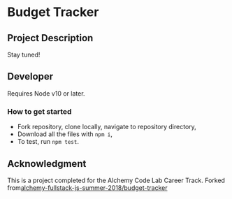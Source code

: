 # Budget Tracker

## Project Description
Stay tuned!

## Developer
Requires Node v10 or later.

### How to get started
* Fork repository, clone locally, navigate to repository directory,
* Download all the files with `npm i`,
* To test, run `npm test`. 


## Acknowledgment 
This is a project completed for the Alchemy Code Lab Career Track.
Forked from[alchemy-fullstack-js-summer-2018/budget-tracker](https://github.com/alchemy-fullstack-js-summer-2018/budget-tracker)